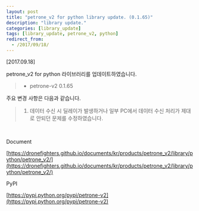 ```yaml
---
layout: post
title: "petrone_v2 for python library update. (0.1.65)"
description: "library update."
categories: [library_update]
tags: [library_update, petrone_v2, python]
redirect_from:
  - /2017/09/18/
---
```



[2017.09.18]

petrone_v2 for python 라이브러리를 업데이트하였습니다.

> - petrone-v2 0.1.65

주요 변경 사항은 다음과 같습니다.

> 1. 데이터 수신 시 딜레이가 발생하거나 일부 PC에서 데이터 수신 처리가 제대로 안되던 문제를 수정하였습니다.


<br>


Document

[https://dronefighters.github.io/documents/kr/products/petrone_v2/library/python/petrone_v2/](https://dronefighters.github.io/documents/kr/products/petrone_v2/library/python/petrone_v2/)

PyPI

[https://pypi.python.org/pypi/petrone-v2](https://pypi.python.org/pypi/petrone-v2)


[^1]: This is a footnote.